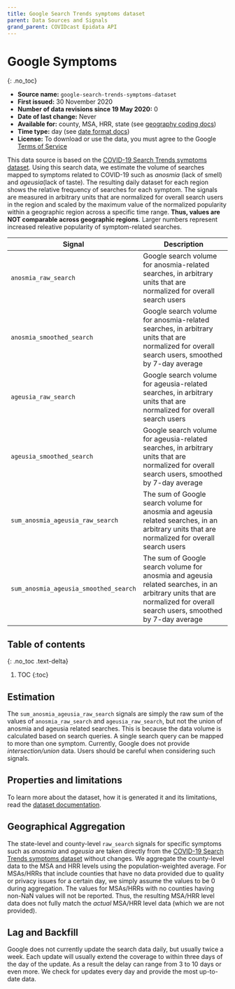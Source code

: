 ```yaml
---
title: Google Search Trends symptoms dataset
parent: Data Sources and Signals
grand_parent: COVIDcast Epidata API
---
```


# Google Symptoms
{: .no_toc}

* **Source name:** `google-search-trends-symptoms-dataset`
* **First issued:** 30 November 2020
* **Number of data revisions since 19 May 2020:** 0
* **Date of last change:** Never
* **Available for:** county, MSA, HRR, state (see [geography coding docs](../covidcast_geography.md))
* **Time type:** day (see [date format docs](../covidcast_times.md))
* **License:** To download or use the data, you must agree to the Google [Terms of Service](https://policies.google.com/terms)

This data source is based on the [COVID-19 Search Trends symptoms
dataset](http://goo.gle/covid19symptomdataset). Using
this search data, we estimate the volume of searches mapped to symptoms related
to COVID-19 such as _anosmia_ (lack of smell) and _ageusia_(lack of taste). The
resulting daily dataset for each region shows the relative frequency of searches
for each symptom. The signals are measured in arbitrary units that are
normalized for overall search users in the region and scaled by the maximum value of the normalized
popularity within a geographic region across a specific time range. **Thus,
values are NOT comparable across geographic regions**. Larger numbers represent
increased releative popularity of symptom-related searches.

| Signal | Description |
| --- | --- |
| `anosmia_raw_search` |  Google search volume for anosmia-related searches, in arbitrary units that are normalized for overall search users |
| `anosmia_smoothed_search` | Google search volume for anosmia-related searches, in arbitrary units that are normalized for overall search users, smoothed by 7-day average |
| `ageusia_raw_search` | Google search volume for ageusia-related searches, in arbitrary units that are normalized for overall search users |
| `ageusia_smoothed_search` |  Google search volume for ageusia-related searches, in arbitrary units that are normalized for overall search users, smoothed by 7-day average |
| `sum_anosmia_ageusia_raw_search` | The sum of Google search volume for anosmia and ageusia related searches, in an arbitrary units that are normalized for overall search users |
| `sum_anosmia_ageusia_smoothed_search` | The sum of Google search volume for anosmia and ageusia related searches, in an arbitrary units that are normalized for overall search users, smoothed by 7-day average |


## Table of contents
{: .no_toc .text-delta}

1. TOC
{:toc}
## Estimation
The `sum_anosmia_ageusia_raw_search` signals are simply the raw sum of the
 values of `anosmia_raw_search` and `ageusia_raw_search`, but not the union of
 anosmia and ageusia related searches. This is because the data volume is
 calculated based on search queries. A single search query can be mapped to more
 than one symptom. Currently, Google does not provide _intersection/union_
 data. Users should be careful when considering such signals.

## Properties and limitations 
To learn more about the dataset, how it is generated it and its limitations, 
read the [dataset documentation](https://storage.googleapis.com/gcp-public-data-symptom-search/COVID-19%20Search%20Trends%20symptoms%20dataset%20documentation%20.pdf).

## Geographical Aggregation
The state-level and county-level `raw_search` signals for specific symptoms such
as _anosmia_ and _ageusia_ are taken directly from the [COVID-19 Search Trends
symptoms
dataset](https://github.com/google-research/open-covid-19-data/tree/master/data/exports/search_trends_symptoms_dataset)
without changes. We aggregate the county-level data to the MSA and HRR levels
using the population-weighted average. For MSAs/HRRs that include counties that
have no data provided due to quality or privacy issues for a certain day, we
simply assume the values to be 0 during aggregation. The values for MSAs/HRRs
with no counties having non-NaN values will not be reported. Thus, the resulting
MSA/HRR level data does not fully match the _actual_ MSA/HRR level data (which
we are not provided).


## Lag and Backfill
Google does not currently update the search data daily, but usually twice a week.
Each update will usually extend the coverage to within three days of the day of the update.
As a result the delay can range from 3 to 10 days or even more. We check for
updates every day and provide the most up-to-date data.
